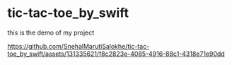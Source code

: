 # tic-tac-toe_by_swift
this is the demo of my project

https://github.com/SnehalMarutiSalokhe/tic-tac-toe_by_swift/assets/131335621/f8c2823e-4085-4916-88c1-4318e71e90dd

